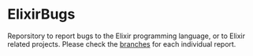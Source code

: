 # ElixirBugs

Reporsitory to report bugs to the Elixir programming language, or to Elixir related projects.
Please check the [branches](https://github.com/eksperimental/elixir_bugs/branches) for each individual report.